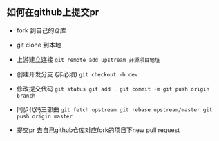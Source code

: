 ## 如何在github上提交pr

- fork 到自己的仓库

- git clone 到本地

- 上游建立连接
`git remote add upstream 开源项目地址`

- 创建开发分支 (非必须)
`git checkout -b dev`

- 修改提交代码
`git status git add . git commit -m git push origin branch`

- 同步代码三部曲
`git fetch upstream git rebase upstream/master git push origin master`

- 提交pr
去自己github仓库对应fork的项目下new pull request